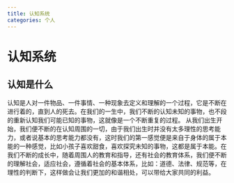 ```yaml
---
title: 认知系统
categories: 个人
---
```

# 认知系统
## 认知是什么
认知是人对一件物品、一件事情、一种现象去定义和理解的一个过程，它是不断在进行着的，直到人的死去。在我们的一生中，我们不断的认知未知的事物，也不段的重新认知我们可能已知的事物，这就像是一个不断重复的过程。
从我们出生开始，我们便不断的在认知周围的一切，由于我们出生时并没有太多理性的思考能力，或者说基本的思考能力都没有，这时我们的第一感觉便是来自于身体的属于本能的一种感觉，比如小孩子喜欢甜食，喜欢探究未知的事物，这都是属于本能。在我们不断的成长中，随着周围人的教育和指导，还有社会的教育体系，我们便不断的理解社会，适应社会，遵循着社会的基本体系，比如：道德、法律、规范等，在理性的判断下，这样做会让我们更加的和谐相处，可以带给大家共同的利益。

<!--PC和WAP自适应版-->
<div id="SOHUCS" sid="cognitive_system" ></div>
<script type="text/javascript">
(function(){
var appid = 'cytF5r8sH';
var conf = 'prod_77a91694bac7629381531cd9402daeb6';
var width = window.innerWidth || document.documentElement.clientWidth;
if (width < 960) {
window.document.write('<script id="changyan_mobile_js" charset="utf-8" type="text/javascript" src="https://changyan.sohu.com/upload/mobile/wap-js/changyan_mobile.js?client_id=' + appid + '&conf=' + conf + '"><\/script>'); } else { var loadJs=function(d,a){var c=document.getElementsByTagName("head")[0]||document.head||document.documentElement;var b=document.createElement("script");b.setAttribute("type","text/javascript");b.setAttribute("charset","UTF-8");b.setAttribute("src",d);if(typeof a==="function"){if(window.attachEvent){b.onreadystatechange=function(){var e=b.readyState;if(e==="loaded"||e==="complete"){b.onreadystatechange=null;a()}}}else{b.onload=a}}c.appendChild(b)};loadJs("https://changyan.sohu.com/upload/changyan.js",function(){window.changyan.api.config({appid:appid,conf:conf})}); } })(); </script>